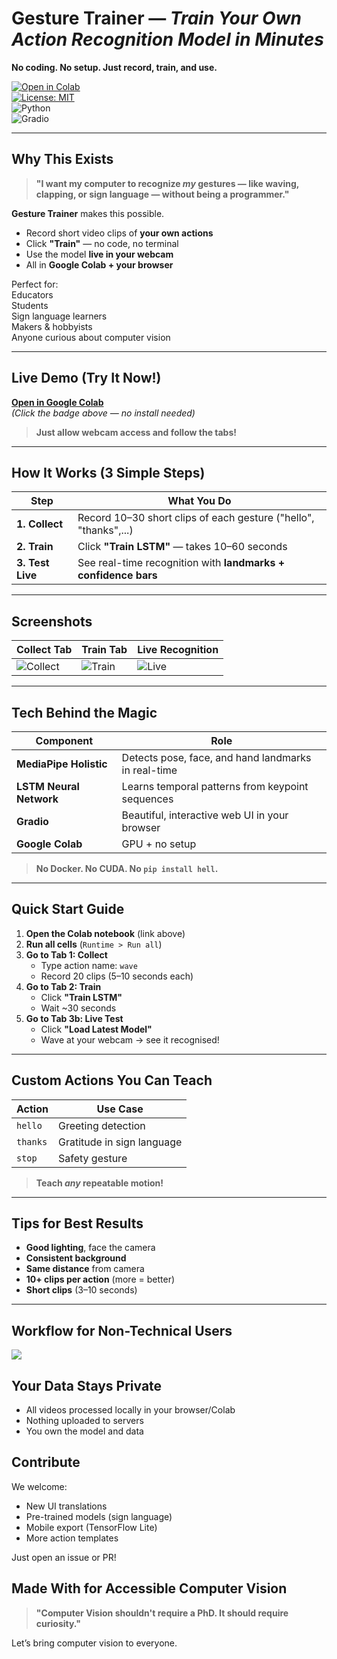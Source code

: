 # **Gesture Trainer** — *Train Your Own Action Recognition Model in Minutes*  

**No coding. No setup. Just record, train, and use.**  

[![Open in Colab](https://colab.research.google.com/assets/colab-badge.svg)](https://colab.research.google.com/drive/1oUZ8oPbDD37RU9o6sNpXI27t2_rHDFof)  
[![License: MIT](https://img.shields.io/badge/License-MIT-yellow.svg)](https://opensource.org/licenses/MIT)  
![Python](https://img.shields.io/badge/python-3.9%2B-blue)  
![Gradio](https://img.shields.io/badge/Gradio-Interactive-orange)

---

## **Why This Exists**

> **"I want my computer to recognize *my* gestures — like waving, clapping, or sign language — without being a programmer."**

**Gesture Trainer** makes this possible.

- Record short video clips of **your own actions**  
- Click **"Train"** — no code, no terminal  
- Use the model **live in your webcam**  
- All in **Google Colab + your browser**

Perfect for:  
Educators  
Students  
Sign language learners  
Makers & hobbyists  
Anyone curious about computer vision

---

## **Live Demo (Try It Now!)**

[**Open in Google Colab**](https://colab.research.google.com/drive/1oUZ8oPbDD37RU9o6sNpXI27t2_rHDFof)  
*(Click the badge above — no install needed)*

> **Just allow webcam access and follow the tabs!**

---

## **How It Works (3 Simple Steps)**

| Step | What You Do |
|------|-------------|
| **1. Collect** | Record 10–30 short clips of each gesture ("hello", "thanks",...) |
| **2. Train** | Click **"Train LSTM"** — takes 10–60 seconds |
| **3. Test Live** | See real-time recognition with **landmarks + confidence bars** |

---

## **Screenshots**

| Collect Tab | Train Tab | Live Recognition |
|------------|-----------|------------------|
| ![Collect](screenshots/collect.png) | ![Train](screenshots/train.png) | ![Live](screenshots/live.gif) |

---

## **Tech Behind the Magic**

| Component | Role |
|---------|------|
| **MediaPipe Holistic** | Detects pose, face, and hand landmarks in real-time |
| **LSTM Neural Network** | Learns temporal patterns from keypoint sequences |
| **Gradio** | Beautiful, interactive web UI in your browser |
| **Google Colab** | GPU + no setup |

> **No Docker. No CUDA. No `pip install hell`.**

---

## **Quick Start Guide**

1. **Open the Colab notebook** (link above)
2. **Run all cells** (`Runtime > Run all`)
3. **Go to Tab 1: Collect**
   - Type action name: `wave`
   - Record 20 clips (5–10 seconds each)
4. **Go to Tab 2: Train**
   - Click **"Train LSTM"**
   - Wait ~30 seconds
5. **Go to Tab 3b: Live Test**
   - Click **"Load Latest Model"**
   - Wave at your webcam → see it recognised!

---

## **Custom Actions You Can Teach**

| Action | Use Case |
|-------|----------|
| `hello` | Greeting detection |
| `thanks` | Gratitude in sign language |
| `stop` | Safety gesture |

> **Teach *any* repeatable motion!**

---

## **Tips for Best Results**

- **Good lighting**, face the camera
- **Consistent background**
- **Same distance** from camera
- **10+ clips per action** (more = better)
- **Short clips** (3–10 seconds)

---

## **Workflow for Non-Technical Users**
![](screenshots/workflow.png) 

## **Your Data Stays Private**

- All videos processed locally in your browser/Colab
- Nothing uploaded to servers
- You own the model and data

## **Contribute**
We welcome:

- New UI translations
- Pre-trained models (sign language)
- Mobile export (TensorFlow Lite)
- More action templates

Just open an issue or PR!

## **Made With for Accessible Computer Vision**

> **"Computer Vision shouldn't require a PhD. It should require curiosity."**

Let’s bring computer vision to everyone.


